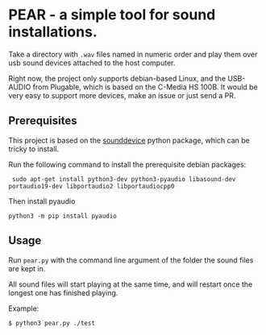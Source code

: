 # PEAR - a simple tool for sound installations.

Take a directory with `.wav` files named in numeric order
and play them over usb sound devices attached to the host computer.

Right now, the project only supports debian-based Linux, and the USB-AUDIO from Plugable, which is based on the C-Media HS 100B. It would be very easy to support more devices, make an issue or just send a PR.

## Prerequisites

This project is based on the [sounddevice](https://github.com/spatialaudio/python-sounddevice/) python package, which can be tricky to install.

Run the following command to install the prerequisite debian packages:

```
 sudo apt-get install python3-dev python3-pyaudio libasound-dev portaudio19-dev libportaudio2 libportaudiocpp0
```

Then install pyaudio

```
python3 -m pip install pyaudio
```

## Usage

Run `pear.py` with the command line argument of the folder the sound files are kept in.

All sound files will start playing at the same time, and will restart once the longest one has finished playing.

Example:

```
$ python3 pear.py ./test
```


